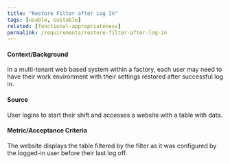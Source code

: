 ```yaml
---
title: "Restore Filter after Log In"
tags: [usable, suitable]
related: [functional-appropriateness]
permalink: /requirements/restore-filter-after-log-in
---
```


<div class="quality-requirement" markdown="1">

#### Context/Background

In a multi-tenant web based system within a factory, each user may need to have their work environment with their settings restored after successful log in.

#### Source

User logins to start their shift and accesses a website with a table with data.

#### Metric/Acceptance Criteria

The website displays the table filtered by the filter as it was configured by the logged-in user before their last log off.

</div><br>

